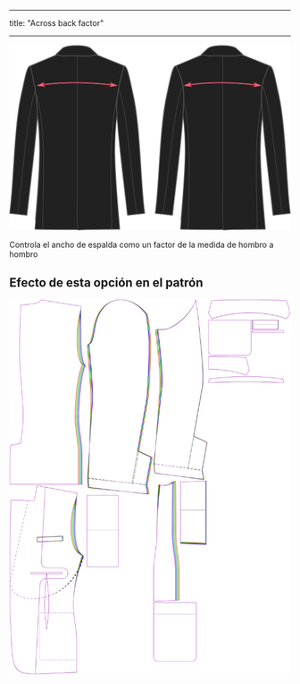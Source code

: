 - - -
title: "Across back factor"
- - -

![Factor de ancho de espalda](acrossbackfactor.svg)

Controla el ancho de espalda como un factor de la medida de hombro a hombro

## Efecto de esta opción en el patrón

![Esta imagen muestra el efecto de esta opción superponiendo varias variantes que tienen un valor diferente para esta opción](jaeger_acrossbackfactor_sample.svg "Efecto de esta opción en el patrón")
